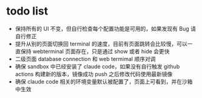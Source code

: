 # todo list

* 保持所有的 UI 不变，但自行检查每个配置功能是可用的，如果发现有 Bug 请自行修正
* 提升从别的页面切换回 terminal 的速度，目前有页面跳转会比较慢，可以一直保持 webterminal 页面存在，只是通过 show 或者 hide 会更快
* 二级页面 database connection 和 web termimal 顺序对调
* 确保 sandbox 中已经安装了 claude code，如果没有自行触发 github actions 构建新的版本，镜像成功 push 之后修改代码使用最新镜像
* 确保 claude code 相关的环境变量默认被配置了，页面上可看到，并在沙箱中生效
